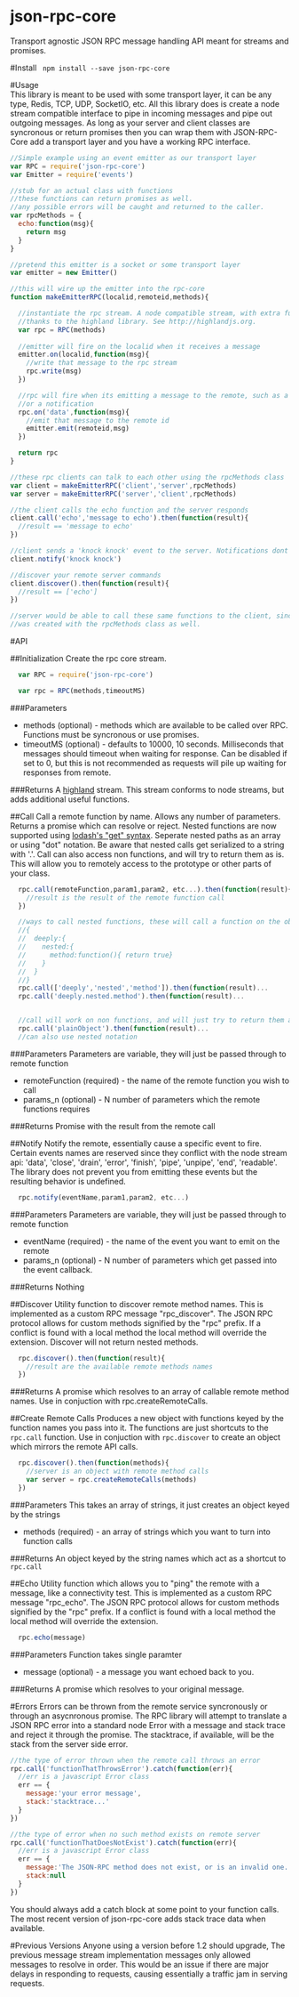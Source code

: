 # json-rpc-core
Transport agnostic JSON RPC message handling API meant for streams and promises.  

#Install
``` npm install --save json-rpc-core```   

#Usage  
This library is meant to be used with some transport layer, it can be any type, Redis, TCP, UDP, SocketIO, etc.
All this library does is create a node stream compatible interface to pipe in incoming messages and pipe out outgoing messages.
As long as your server and client classes are syncronous or return promises then you can wrap them with JSON-RPC-Core add a transport layer
and you have a working RPC interface.

```js
//Simple example using an event emitter as our transport layer
var RPC = require('json-rpc-core')
var Emitter = require('events')

//stub for an actual class with functions
//these functions can return promises as well.
//any possible errors will be caught and returned to the caller.
var rpcMethods = {
  echo:function(msg){
    return msg
  }
}

//pretend this emitter is a socket or some transport layer
var emitter = new Emitter()

//this will wire up the emitter into the rpc-core
function makeEmitterRPC(localid,remoteid,methods){

  //instantiate the rpc stream. A node compatible stream, with extra functions
  //thanks to the highland library. See http://highlandjs.org.
  var rpc = RPC(methods)
  
  //emitter will fire on the localid when it receives a message
  emitter.on(localid,function(msg){
    //write that message to the rpc stream
    rpc.write(msg)
  })

  //rpc will fire when its emitting a message to the remote, such as a response
  //or a notification
  rpc.on('data',function(msg){
    //emit that message to the remote id
    emitter.emit(remoteid,msg)
  })

  return rpc
}

//these rpc clients can talk to each other using the rpcMethods class
var client = makeEmitterRPC('client','server',rpcMethods)
var server = makeEmitterRPC('server','client',rpcMethods)

//the client calls the echo function and the server responds
client.call('echo','message to echo').then(function(result){
  //result == 'message to echo'
})

//client sends a 'knock knock' event to the server. Notifications dont expect a response.
client.notify('knock knock')

//discover your remote server commands
client.discover().then(function(result){
  //result == ['echo']
})

//server would be able to call these same functions to the client, since the client
//was created with the rpcMethods class as well. 

```
#API

##Initialization
Create the rpc core stream. 

```js
  var RPC = require('json-rpc-core')

  var rpc = RPC(methods,timeoutMS)
```
###Parameters
* methods (optional) - methods which are available to be called over RPC. Functions must be syncronous or use promises.
* timeoutMS (optional) - defaults to 10000, 10 seconds. Milliseconds that messages should timeout when waiting for response. Can be disabled if set to 0, but this is not recommended
as requests will pile up waiting for responses from remote. 

###Returns
A [highland](http://highlandjs.org) stream. This stream conforms to node streams, but adds additional useful functions.

##Call
Call a remote function by name. Allows any number of parameters. Returns a promise which can resolve or reject.
Nested functions are now supported using [lodash's "get" syntax](https://lodash.com/docs/4.17.4#get). Seperate nested paths as an array or using
"dot" notation. Be aware that nested calls get serialized to a string with '.'. Call can also access non functions, 
and will try to return them as is. This will allow you to remotely access to the prototype or other parts of your class.
```js
  rpc.call(remoteFunction,param1,param2, etc...).then(function(result){
    //result is the result of the remote function call
  })

  //ways to call nested functions, these will call a function on the object
  //{
  //  deeply:{
  //    nested:{
  //      method:function(){ return true}
  //    }
  //  }
  //}
  rpc.call(['deeply','nested','method']).then(function(result)...
  rpc.call('deeply.nested.method').then(function(result)...


  //call will work on non functions, and will just try to return them as is
  rpc.call('plainObject').then(function(result)...
  //can also use nested notation
```

###Parameters
Parameters are variable, they will just be passed through to remote function    
* remoteFunction (required) - the name of the remote function you wish to call
* params_n (optional) - N number of parameters which the remote functions requires

###Returns
Promise with the result from the remote call


##Notify
Notify the remote, essentially cause a specific event to fire. Certain events names are reserved since they conflict
with the node stream api: 'data', 'close', 'drain', 'error', 'finish', 'pipe', 'unpipe', 'end', 'readable'.
The library does not prevent you from emitting these events but the resulting behavior is undefined. 

```js
  rpc.notify(eventName,param1,param2, etc...)
```

###Parameters
Parameters are variable, they will just be passed through to remote function    
* eventName (required) - the name of the event you want to emit on the remote
* params_n (optional) - N number of parameters which get passed into the event callback.

###Returns
Nothing

##Discover
Utility function to discover remote method names. This is implemented as a custom RPC message "rpc_discover". The
JSON RPC protocol allows for custom methods signified by the "rpc" prefix. If a conflict is found with a local method
the local method will override the extension. Discover will not return nested methods.

```js
  rpc.discover().then(function(result){
    //result are the available remote methods names
  })
```

###Returns
A promise which resolves to an array of callable remote method names.  Use in conjuction with rpc.createRemoteCalls.

##Create Remote Calls
Produces a new object with functions keyed by the function names you pass into it.
The functions are just shortcuts to the `rpc.call` function.  Use in conjuction
with `rpc.discover` to create an object which mirrors the remote API calls.

```js
  rpc.discover().then(function(methods){
    //server is an object with remote method calls
    var server = rpc.createRemoteCalls(methods)
  })
```

###Parameters
This takes an array of strings, it just creates an object keyed by the strings
* methods (required) - an array of strings which you want to turn into function calls

###Returns
An object keyed by the string names which act as a shortcut to `rpc.call`

##Echo
Utility function which allows you to "ping" the remote with a message, like a connectivity test. This is implemented as a custom RPC message "rpc_echo". The
JSON RPC protocol allows for custom methods signified by the "rpc" prefix. If a conflict is found with a local method
the local method will override the extension. 

```js
  rpc.echo(message)
```

###Parameters
Function takes single paramter
* message (optional) - a message you want echoed back to you.

###Returns
A promise which resolves to your original message.

#Errors
Errors can be thrown from the remote service syncronously or through an asycnronous promise. The RPC library
will attempt to translate a JSON RPC error into a standard node Error with a message and stack trace
and reject it through the promise. The stacktrace, if available, will be the stack from the server side error.

```js
//the type of error thrown when the remote call throws an error
rpc.call('functionThatThrowsError').catch(function(err){
  //err is a javascript Error class
  err == {
    message:'your error message',
    stack:'stacktrace...'
  }
})

//the type of error when no such method exists on remote server
rpc.call('functionThatDoesNotExist').catch(function(err){
  //err is a javascript Error class
  err == {
    message:'The JSON-RPC method does not exist, or is an invalid one.',
    stack:null
  }
})
```
You should always add a catch block at some point to your function calls.  
The most recent version of json-rpc-core adds stack trace data when available.

#Previous Versions
Anyone using a version before 1.2 should upgrade, The previous message stream
implementation messages only allowed messages to resolve in order. This would be an issue if there are 
major delays in responding to requests, causing essentially a traffic jam in serving requests. 


